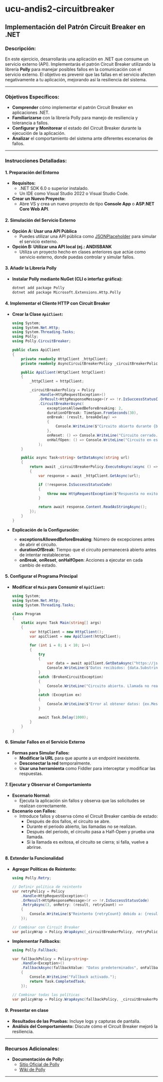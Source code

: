 # ucu-andis2-circuitbreaker

**Implementación del Patrón Circuit Breaker en .NET**
---

### **Descripción:**

En este ejercicio, desarrollarás una aplicación en .NET que consume un servicio externo (API). Implementarás el patrón Circuit Breaker utilizando la librería **Polly** para manejar posibles fallos en la comunicación con el servicio externo. El objetivo es prevenir que las fallas en el servicio afecten negativamente a tu aplicación, mejorando así la resiliencia del sistema.

---

### **Objetivos Específicos:**

- **Comprender** cómo implementar el patrón Circuit Breaker en aplicaciones .NET.
- **Familiarizarse** con la librería Polly para manejo de resiliencia y tolerancia a fallos.
- **Configurar y Monitorear** el estado del Circuit Breaker durante la ejecución de la aplicación.
- **Analizar** el comportamiento del sistema ante diferentes escenarios de fallos.

---

### **Instrucciones Detalladas:**

#### **1. Preparación del Entorno**

- **Requisitos:**
  - .NET SDK 6.0 o superior instalado.
  - Un IDE como Visual Studio 2022 o Visual Studio Code.
- **Crear un Nuevo Proyecto:**
  - Abre VS y crea un nuevo proyecto de tipo **Console App** o **ASP.NET Core Web API**.

#### **2. Simulación del Servicio Externo**

- **Opción A: Usar una API Pública**
  - Puedes utilizar una API pública como [JSONPlaceholder](https://jsonplaceholder.typicode.com/) para simular el servicio externo.
- **Opción B: Utilizar una API local (ej.: ANDISBANK**
  - Utiliza un proyecto hecho en clases anteriores que actúe como servicio externo, donde puedas controlar y simular fallos.

#### **3. Añadir la Librería Polly**

- **Instalar Polly mediante NuGet (CLI o interfaz gráfica):**

  ```bash
  dotnet add package Polly
  dotnet add package Microsoft.Extensions.Http.Polly
  ```

#### **4. Implementar el Cliente HTTP con Circuit Breaker**

- **Crear la Clase `ApiClient`:**

  ```csharp
  using System;
  using System.Net.Http;
  using System.Threading.Tasks;
  using Polly;
  using Polly.CircuitBreaker;

  public class ApiClient
  {
      private readonly HttpClient _httpClient;
      private readonly AsyncCircuitBreakerPolicy _circuitBreakerPolicy;

      public ApiClient(HttpClient httpClient)
      {
          _httpClient = httpClient;

          _circuitBreakerPolicy = Policy
              .Handle<HttpRequestException>()
              .OrResult<HttpResponseMessage>(r => !r.IsSuccessStatusCode)
              .CircuitBreakerAsync(
                  exceptionsAllowedBeforeBreaking: 2,
                  durationOfBreak: TimeSpan.FromSeconds(30),
                  onBreak: (result, breakDelay) =>
                  {
                      Console.WriteLine($"Circuito abierto durante {breakDelay.TotalSeconds} segundos debido a: {result.Exception?.Message ?? result.Result.ReasonPhrase}");
                  },
                  onReset: () => Console.WriteLine("Circuito cerrado. Operaciones normales resumidas."),
                  onHalfOpen: () => Console.WriteLine("Circuito en estado Half-Open. Probando la siguiente llamada.")
              );
      }

      public async Task<string> GetDataAsync(string url)
      {
          return await _circuitBreakerPolicy.ExecuteAsync(async () =>
          {
              var response = await _httpClient.GetAsync(url);

              if (!response.IsSuccessStatusCode)
              {
                  throw new HttpRequestException($"Respuesta no exitosa: {(int)response.StatusCode} {response.ReasonPhrase}");
              }

              return await response.Content.ReadAsStringAsync();
          });
      }
  }
  ```

- **Explicación de la Configuración:**
  - **exceptionsAllowedBeforeBreaking**: Número de excepciones antes de abrir el circuito.
  - **durationOfBreak**: Tiempo que el circuito permanecerá abierto antes de intentar restablecerse.
  - **onBreak**, **onReset**, **onHalfOpen**: Acciones a ejecutar en cada cambio de estado.

#### **5. Configurar el Programa Principal**

- **Modificar el `Main` para Consumir el `ApiClient`:**

  ```csharp
  using System;
  using System.Net.Http;
  using System.Threading.Tasks;

  class Program
  {
      static async Task Main(string[] args)
      {
          var httpClient = new HttpClient();
          var apiClient = new ApiClient(httpClient);

          for (int i = 0; i < 10; i++)
          {
              try
              {
                  var data = await apiClient.GetDataAsync("https://jsonplaceholder.typicode.com/posts/1");
                  Console.WriteLine($"Datos recibidos: {data.Substring(0, 50)}...");
              }
              catch (BrokenCircuitException)
              {
                  Console.WriteLine("Circuito abierto. Llamada no realizada.");
              }
              catch (Exception ex)
              {
                  Console.WriteLine($"Error al obtener datos: {ex.Message}");
              }

              await Task.Delay(1000);
          }
      }
  }
  ```

#### **6. Simular Fallos en el Servicio Externo**

- **Formas para Simular Fallos:**
  - **Modificar la URL** para que apunte a un endpoint inexistente.
  - **Desconectar la red** temporalmente.
  - **Usar una herramienta** como Fiddler para interceptar y modificar las respuestas.

#### **7. Ejecutar y Observar el Comportamiento**

- **Escenario Normal:**
  - Ejecuta la aplicación sin fallos y observa que las solicitudes se realizan correctamente.
- **Escenario con Fallos:**
  - Introduce fallos y observa cómo el Circuit Breaker cambia de estado:
    - Después de dos fallos, el circuito se abre.
    - Durante el periodo abierto, las llamadas no se realizan.
    - Después del periodo, el circuito pasa a Half-Open y prueba una llamada.
    - Si la llamada es exitosa, el circuito se cierra; si falla, vuelve a abrirse.

#### **8. Extender la Funcionalidad**

- **Agregar Políticas de Reintento:**

  ```csharp
  using Polly.Retry;

  // Definir política de reintento
  var retryPolicy = Policy
      .Handle<HttpRequestException>()
      .OrResult<HttpResponseMessage>(r => !r.IsSuccessStatusCode)
      .RetryAsync(3, onRetry: (result, retryCount) =>
      {
          Console.WriteLine($"Reintento {retryCount} debido a: {result.Exception?.Message ?? result.Result.ReasonPhrase}");
      });

  // Combinar con Circuit Breaker
  var policyWrap = Policy.WrapAsync(_circuitBreakerPolicy, retryPolicy);
  ```

- **Implementar Fallbacks:**

  ```csharp
  using Polly.Fallback;

  var fallbackPolicy = Policy<string>
      .Handle<Exception>()
      .FallbackAsync(fallbackValue: "Datos predeterminados", onFallbackAsync: ex =>
      {
          Console.WriteLine("Fallback activado.");
          return Task.CompletedTask;
      });

  // Combinar todas las políticas
  var policyWrap = Policy.WrapAsync(fallbackPolicy, _circuitBreakerPolicy, retryPolicy);
  ```

#### **9. Presentar en clase**
  - **Resultados de las Pruebas:** Incluye logs y capturas de pantalla.
  - **Análisis del Comportamiento:** Discute cómo el Circuit Breaker mejoró la resiliencia.
---

### **Recursos Adicionales:**

- **Documentación de Polly:**
  - [Sitio Oficial de Polly](https://github.com/App-vNext/Polly)
  - [Wiki de Polly](https://github.com/App-vNext/Polly/wiki)
---
